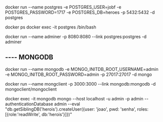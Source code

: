 
docker run --name postgres -e POSTGRES_USER=jobf -e POSTGRES_PASSWORD=1717 -e POSTGRES_DB=heroes -p 5432:5432 -d postgres

docker ps
docker exec -it postgres /bin/bash

docker run --name adminer -p 8080:8080 --link postgres:postgres -d adminer

## ---- MONGODB

docker run --name mongodb -e MONGO_INITDB_ROOT_USERNAME=admin -e MONGO_INITDB_ROOT_PASSWORD=admin -p 27017:27017 -d mongo

docker run --name mongclient -p 3000:3000 --link mongodb:mongodb -d mongoclient/mongoclient

docker exec -it mongodb mongo --host localhost -u admin -p admin --authenticationDatabase admin --eval "db.getSiblingDB('herois').createUser({user: 'joao', pwd: 'senha', roles: [{role:'readWrite', db:'herois'}]})"
